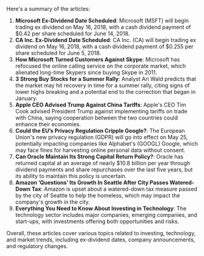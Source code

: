 Here's a summary of the articles:

1. **Microsoft Ex-Dividend Date Scheduled**: Microsoft (MSFT) will begin trading ex dividend on May 16, 2018, with a cash dividend payment of $0.42 per share scheduled for June 14, 2018.
2. **CA Inc. Ex-Dividend Date Scheduled**: CA Inc. (CA) will begin trading ex dividend on May 16, 2018, with a cash dividend payment of $0.255 per share scheduled for June 5, 2018.
3. **How Microsoft Turned Customers Against Skype**: Microsoft has refocused the online calling service on the corporate market, which alienated long-time Skypers since buying Skype in 2011.
4. **3 Strong Buy Stocks for a Summer Rally**: Analyst Ari Wald predicts that the market may hit recovery in time for a summer rally, citing signs of lower highs breaking and a potential end to the correction that began in January.
5. **Apple CEO Advised Trump Against China Tariffs**: Apple's CEO Tim Cook advised President Trump against implementing tariffs on trade with China, saying cooperation between the two countries could enhance their economies.
6. **Could the EU’s Privacy Regulation Cripple Google?**: The European Union's new privacy regulation (GDPR) will go into effect on May 25, potentially impacting companies like Alphabet's (GOOGL) Google, which may face fines for harvesting online personal data without consent.
7. **Can Oracle Maintain Its Strong Capital Return Policy?**: Oracle has returned capital at an average of nearly $10.8 billion per year through dividend payments and share repurchases over the last five years, but its ability to maintain this policy is uncertain.
8. **Amazon ‘Questions’ Its Growth In Seattle After City Passes Watered-Down Tax**: Amazon is upset about a watered-down tax measure passed by the city of Seattle to help the homeless, which may impact the company's growth in the city.
9. **Everything You Need to Know About Investing in Technology**: The technology sector includes major companies, emerging companies, and start-ups, with investments offering both opportunities and risks.

Overall, these articles cover various topics related to investing, technology, and market trends, including ex-dividend dates, company announcements, and regulatory changes.